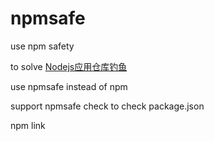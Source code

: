 # npmsafe
use npm safety

to solve [Nodejs应用仓库钓鱼](http://www.cnblogs.com/index-html/p/npm_package_phishing.html)

use npmsafe instead of npm

support npmsafe check to check package.json

npm link